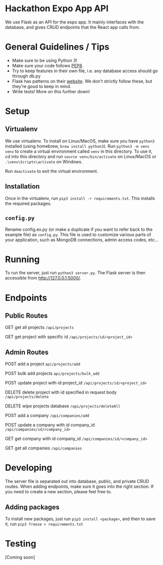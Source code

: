 # Hackathon Expo App API

We use Flask as an API for the expo app. It mainly interfaces with the database, and gives CRUD endpoints that the React app calls from.

# General Guidelines / Tips

* Make sure to be using Python 3!
* Make sure your code follows [PEP8](https://www.python.org/dev/peps/pep-0008/).
* Try to keep features in their own file, i.e. any database access should go through db.py
* Flask has patterns on their [website](http://flask.pocoo.org/docs/1.0/patterns/). We don't strictly follow these, but they're good to keep in mind.
* Write tests! More on this further down!


# Setup
## Virtualenv
We use virtualenv. To install on Linux/MacOS, make sure you have `python3` installed (using homebrew, `brew install python3`). Run `python3 -m venv venv` to create a virtual environment called `venv` in this directory. To use it, cd into this directory and run `source venv/bin/activate` on Linux/MacOS or `.\venv\Scripts\activate` on Windows.

Run `deactivate` to exit the virtual environment.

## Installation
Once in the virtualenv, run `pip3 install -r requirements.txt`. This installs the required packages.

## `config.py`
Rename config.ex.py (or make a duplicate if you want to refer back to the example file) as `config.py`. This file is used to customize various parts of your application, such as MongoDB connections, admin access codes, etc...

# Running
To run the server, just run `python3 server.py`. The Flask server is then accessible from http://127.0.0.1:5000/.

# Endpoints
## Public Routes

GET get all projects `/api/projects`

GET get project with specific id `/api/projects/id/<project_id>`

## Admin Routes

POST add a project `api/projects/add`

POST bulk add projects `api/projects/bulk_add`

POST update project with id project_id `/api/projects/id/<project_id>`

DELETE delete project with id specified in request body `/api/projects/delete`

DELETE wipe projects database `/api/projects/deleteAll`

POST add a company `/api/companies/add`

POST update a company with id company_id `/api/companies/id/<company_id>`

GET get company with id company_id `/api/companies/id/<company_id>`

GET get all companies `/api/companies`

# Developing
The server file is separated out into database, public, and private CRUD routes. When adding endpoints, make sure it goes into the right section. If you need to create a new section, please feel free to.

## Adding packages
To install new packages, just run `pip3 install <package>`, and then to save it, run `pip3 freeze > requirements.txt`

# Testing
[Coming soon]
